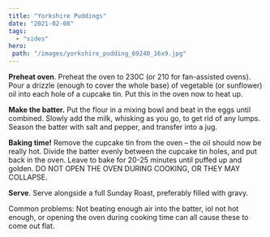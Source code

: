 ```yaml
---
title: "Yorkshire Puddings"
date: "2021-02-08"
tags: 
  - "sides"
hero: 
 path: "/images/yorkshire_pudding_69240_16x9.jpg"
---
```


**Preheat oven**. Preheat the oven to 230C (or 210 for fan-assisted ovens). Pour a drizzle (enough to cover the whole base) of vegetable (or sunflower) oil into each hole of a cupcake tin. Put this in the oven now to heat up.

**Make the batter.** Put the flour in a mixing bowl and beat in the eggs until combined. Slowly add the milk, whisking as you go, to get rid of any lumps. Season the batter with salt and pepper, and transfer into a jug.

**Baking time!** Remove the cupcake tin from the oven – the oil should now be really hot. Divide the batter evenly between the cupcake tin holes, and put back in the oven. Leave to bake for 20-25 minutes until puffed up and golden. DO NOT OPEN THE OVEN DURING COOKING, OR THEY MAY COLLAPSE.

**Serve**. Serve alongside a full Sunday Roast, preferably filled with gravy.

Common problems: Not beating enough air into the batter, iol not hot enough, or opening the oven during cooking time can all cause these to come out flat.
